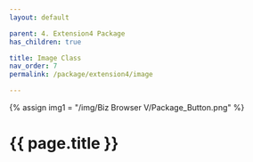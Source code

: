 ```yaml
---
layout: default

parent: 4. Extension4 Package
has_children: true

title: Image Class
nav_order: 7
permalink: /package/extension4/image

---
```

{% assign img1 = "/img/Biz Browser V/Package_Button.png" %}


# {{ page.title }}
